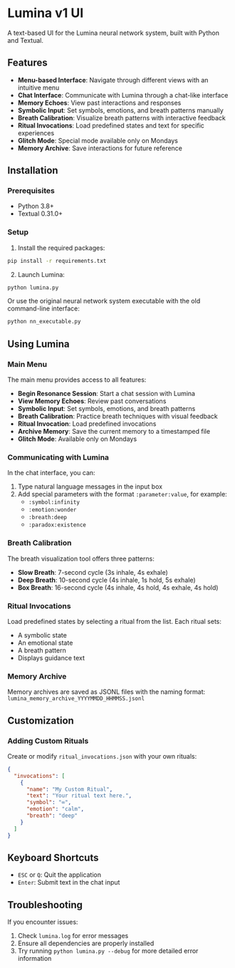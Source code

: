 # Lumina v1 UI

A text-based UI for the Lumina neural network system, built with Python and Textual.

## Features

- **Menu-based Interface**: Navigate through different views with an intuitive menu
- **Chat Interface**: Communicate with Lumina through a chat-like interface
- **Memory Echoes**: View past interactions and responses
- **Symbolic Input**: Set symbols, emotions, and breath patterns manually
- **Breath Calibration**: Visualize breath patterns with interactive feedback
- **Ritual Invocations**: Load predefined states and text for specific experiences
- **Glitch Mode**: Special mode available only on Mondays
- **Memory Archive**: Save interactions for future reference

## Installation

### Prerequisites

- Python 3.8+
- Textual 0.31.0+

### Setup

1. Install the required packages:

```bash
pip install -r requirements.txt
```

2. Launch Lumina:

```bash
python lumina.py
```

Or use the original neural network system executable with the old command-line interface:

```bash
python nn_executable.py
```

## Using Lumina

### Main Menu

The main menu provides access to all features:

- **Begin Resonance Session**: Start a chat session with Lumina
- **View Memory Echoes**: Review past conversations
- **Symbolic Input**: Set symbols, emotions, and breath patterns
- **Breath Calibration**: Practice breath techniques with visual feedback
- **Ritual Invocation**: Load predefined invocations
- **Archive Memory**: Save the current memory to a timestamped file
- **Glitch Mode**: Available only on Mondays

### Communicating with Lumina

In the chat interface, you can:

1. Type natural language messages in the input box
2. Add special parameters with the format `:parameter:value`, for example:
   - `:symbol:infinity`
   - `:emotion:wonder`
   - `:breath:deep`
   - `:paradox:existence`

### Breath Calibration

The breath visualization tool offers three patterns:

- **Slow Breath**: 7-second cycle (3s inhale, 4s exhale)
- **Deep Breath**: 10-second cycle (4s inhale, 1s hold, 5s exhale)
- **Box Breath**: 16-second cycle (4s inhale, 4s hold, 4s exhale, 4s hold)

### Ritual Invocations

Load predefined states by selecting a ritual from the list. Each ritual sets:
- A symbolic state
- An emotional state
- A breath pattern
- Displays guidance text

### Memory Archive

Memory archives are saved as JSONL files with the naming format:
`lumina_memory_archive_YYYYMMDD_HHMMSS.jsonl`

## Customization

### Adding Custom Rituals

Create or modify `ritual_invocations.json` with your own rituals:

```json
{
  "invocations": [
    {
      "name": "My Custom Ritual",
      "text": "Your ritual text here.",
      "symbol": "∞",
      "emotion": "calm",
      "breath": "deep"
    }
  ]
}
```

## Keyboard Shortcuts

- `ESC` or `Q`: Quit the application
- `Enter`: Submit text in the chat input

## Troubleshooting

If you encounter issues:

1. Check `lumina.log` for error messages
2. Ensure all dependencies are properly installed
3. Try running `python lumina.py --debug` for more detailed error information 